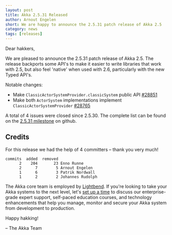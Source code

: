 ```yaml
---
layout: post
title: Akka 2.5.31 Released
author: Arnout Engelen
short: We are happy to announce the 2.5.31 patch release of Akka 2.5
category: news
tags: [releases]
---
```


Dear hakkers,

We are pleased to announce the 2.5.31 patch release of Akka 2.5. The release backports some API's to make it easier to write libraries that work with 2.5, but also feel 'native' when used with 2.6, particularly with the new Typed API's.

Notable changes:

* Make `ClassicActorSystemProvider.classicSystem` public API [#28851](https://github.com/akka/akka/pull/28851)
* Make both `ActorSystem` implementations implement `ClassicActorSystemProvider` [#28765](https://github.com/akka/akka/pull/28765)


A total of 4 issues were closed since 2.5.30. The complete list can be found on the [2.5.31 milestone](https://github.com/akka/akka/milestone/163?closed=1) on github.

## Credits

For this release we had the help of 4 committers – thank you very much!

```
commits  added  removed
      2    204       23 Enno Runne
      2      7        5 Arnout Engelen
      1      6        3 Patrik Nordwall
      1      2        2 Johannes Rudolph
```

The Akka core team is employed by [Lightbend](https://www.lightbend.com). If you're looking to take your Akka systems to the next level, let's [set up a time](https://www.lightbend.com/contact) to discuss our enterprise-grade expert support, self-paced education courses, and technology enhancements that help you manage, monitor and secure your Akka system from development to production.

Happy hakking!

– The Akka Team
